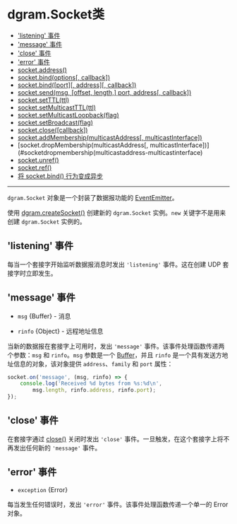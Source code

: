 # dgram.Socket类

* ['listening' 事件](#listening-事件)
* ['message' 事件](#message-事件)
* ['close' 事件](#close-事件)
* ['error' 事件](#error-事件)
* [socket.address()](#socketaddress)
* [socket.bind(options[, callback])](#socketbindoptions-callback)
* [socket.bind([port][, address][, callback])](#socketbindport-address-callback)
* [socket.send(msg, [offset, length,] port, address[, callback])](#socketsendmsg-offset-length-port-address-callback)
* [socket.setTTL(ttl)](#socketsetttlttl)
* [socket.setMulticastTTL(ttl)](#socketsetmulticastttlttl)
* [socket.setMulticastLoopback(flag)](#socketsetmulticastloopbackflag)
* [socket.setBroadcast(flag)](#socketsetbroadcastflag)
* [socket.close([callback])](#socketclosecallback)
* [socket.addMembership(multicastAddress[, multicastInterface])](#socketaddmembershipmulticastaddress-multicastinterface)
* [socket.dropMembership(multicastAddress[, multicastInterface])](#socketdropmembership(multicastaddress-multicastinterface)
* [socket.unref()](#socketunref)
* [socket.ref()](#socketref)
* [将 socket.bind() 行为变成异步](#将-socketbind-行为变成异步)

--------------------------------------------------


`dgram.Socket` 对象是一个封装了数据报功能的 [EventEmitter](../events/class_EventEmitter.md#)。

使用 [dgram.createSocket()](./dgram.md#createsocket-options) 创建新的 `dgram.Socket` 实例。`new` 关键字不是用来创建 `dgram.Socket` 实例的。


## 'listening' 事件

每当一个套接字开始监听数据报消息时发出 `'listening'` 事件。这在创建 UDP 套接字时立即发生。


## 'message' 事件

* `msg` {Buffer} - 消息

* `rinfo` {Object} - 远程地址信息

当新的数据报在套接字上可用时，发出 `'message'` 事件。该事件处理函数传递两个参数：`msg` 和 `rinfo`。`msg` 参数是一个 [Buffer](../buffer/buffer.md#)，并且 `rinfo` 是一个具有发送方地址信息的对象，该对象提供 `address`、`family` 和 `port` 属性：

``` javascript
socket.on('message', (msg, rinfo) => {
    console.log('Received %d bytes from %s:%d\n',
        msg.length, rinfo.address, rinfo.port);
});
```


## 'close' 事件

在套接字通过 [close()](#socketclosecallback) 关闭时发出 `'close'` 事件。一旦触发，在这个套接字上将不再发出任何新的 `'message'` 事件。


## 'error' 事件

* `exception` {Error}

每当发生任何错误时，发出 `'error'` 事件。该事件处理函数传递一个单一的 Error 对象。